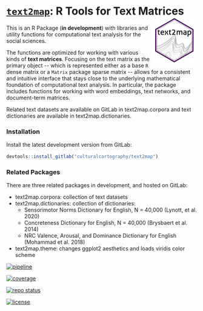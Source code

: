 # [`text2map`](https://culturalcartography.gitlab.io/text2map/): R Tools for Text Matrices <img src="man/figures/logo.png" align="right" height="120" />

This is an R Package (**in development**) with libraries and utility functions for computational text analysis for the social sciences.

The functions are optimized for working with various kinds of **text matrices**. Focusing on the text matrix as the primary object -- which is represented either as a base `R` dense matrix or a `Matrix` package sparse matrix -- allows for a consistent and intuitive interface that stays close to the underlying mathematical foundation of computational text analysis. In particular, the package includes functions for working with word embeddings, text networks, and document-term matrices.

Related text datasets are available on GitLab in text2map.corpora and text dictionaries are available in text2map.dictionaries.

### Installation 

Install the latest development version from GitLab:
``` r
devtools::install_gitlab("culturalcartography/text2map")
```

### Related Packages

There are three related packages in development, and hosted on GitLab: 

- text2map.corpora: collection of text datasets
- text2map.dictionaries: collection of dictionaries:
    - Sensorimotor Norms Dictionary for English, N = 40,000 (Lynott, et al. 2020)
    - Concreteness Dictionary for English, N = 40,000 (Brysbaert et al. 2014)
    - NRC Valence, Arousal, and Dominance Dictionary for English (Mohammad et al. 2018)
- text2map.theme: changes ggplot2 aesthetics and loads viridis color scheme

<!-- badges: start -->

[![pipeline](https://gitlab.com/culturalcartography/text2map/badges/master/pipeline.svg)](https://gitlab.com/culturalcartography/text2map/-/commits/master)

[![coverage](https://gitlab.com/culturalcartography/text2map/badges/master/coverage.svg)](https://gitlab.com/culturalcartography/text2map/-/commits/master)

[![repo status](https://www.repostatus.org/badges/latest/wip.svg)](https://www.repostatus.org/#wip)

[![license](https://img.shields.io/badge/License-MIT-blue.svg)](https://opensource.org/licenses/MIT) 

<!-- badges: end -->
